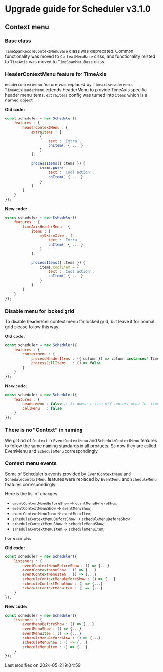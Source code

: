 # Upgrade guide for Scheduler v3.1.0

## Context menu

### Base class

`TimeSpanRecordContextMenuBase` class was deprecated. Common functionality was moved to `ContextMenuBase` class, and
functionality related to `TimeAxis` was moved to `TimeSpanMenuBase` class.

### HeaderContextMenu feature for TimeAxis

`HeaderContextMenu` feature was replaced by `TimeAxisHeaderMenu`. `TimeAxisHeaderMenu` extends HeaderMenu to provide
TimeAxis specific header menu items. `extraItems` config was turned into `items` which is a named object:

**Old code:**

```javascript
const scheduler = new Scheduler({
    features : {
        headerContextMenu : {
            extraItems : [
                {
                    text : 'Extra',
                    onItem() { ... }
                }
            ],

            processItems({ items }) {
                items.push({
                    text : 'Cool action',
                    onItem() { ... }
                }
            }
        }
    }
});
```

**New code:**

```javascript
const scheduler = new Scheduler({
    features : {
        timeAxisHeaderMenu : {
            items : {
                myExtraItem : {
                    text : 'Extra',
                    onItem() { ... }
                }
            },

            processItems({ items }) {
                items.coolItem = {
                    text : 'Cool action',
                    onItem() { ... }
                }
            }
        }
    }
});
```

### Disable menu for locked grid

To disable header/cell context menu for locked grid, but leave it for normal grid please follow this way:

**Old code:**

```javascript
const scheduler = new Scheduler({
    features : {
        contextMenu : {
            processHeaderItems : ({ column }) => column instanceof TimeAxisColumn,
            processCellItems   : () => false
        }
    }
});
```

**New code:**

```javascript
const scheduler = new Scheduler({
    features : {
        headerMenu : false // it doesn't turn off context menu for time axis column header now
        cellMenu   : false
    }
});
```

### There is no "Context" in naming

We got rid of `Context` in `EventContextMenu` and `ScheduleContextMenu` features to follow the same naming standards 
in all products. So now they are called EventMenu and `ScheduleMenu` correspondingly.

### Context menu events

Some of Scheduler's events provided by `EventContextMenu` and `ScheduleContextMenu` features were replaced by 
`EventMenu` and `ScheduleMenu` features correspondingly. 

Here is the list of changes:

- `eventContextMenuBeforeShow` -> `eventMenuBeforeShow`;
- `eventContextMenuShow` -> `eventMenuShow`;
- `eventContextMenuItem` -> `eventMenuItem`;
- `scheduleContextMenuBeforeShow` -> `scheduleMenuBeforeShow`;
- `scheduleContextMenuShow` -> `scheduleMenuShow`;
- `scheduleContextMenuItem` -> `scheduleMenuItem`;

For example:

**Old code:**

```javascript
const scheduler = new Scheduler({
    listeners : {
        eventContextMenuBeforeShow : () => {...}
        eventContextMenuShow : () => {...}
        eventContextMenuItem : () => {...}
        scheduleContextMenuBeforeShow : () => {...}
        scheduleContextMenuShow : () => {...}
        scheduleContextMenuItem : () => {...}
    }
});
```

**New code:**

```javascript
const scheduler = new Scheduler({
    listeners : {
        eventMenuBeforeShow : () => {...}
        eventMenuShow : () => {...}
        eventMenuItem : () => {...}
        scheduleMenuBeforeShow : () => {...}
        scheduleMenuShow : () => {...}
        scheduleMenuItem : () => {...}
    }
});
```


<p class="last-modified">Last modified on 2024-05-21 9:04:59</p>